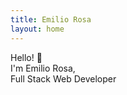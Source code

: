 ```yaml
---
title: Emilio Rosa
layout: home
---
```


<div class="w-100 text-center mt-5 mb-5">
  
Hello! 👋<br/>
I'm Emilio Rosa, 
<br/>
Full Stack Web Developer

</div>
